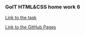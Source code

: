 ### GoIT HTML&CSS home work 6

[Link to the task](https://github.com/luxplanjay/html-css-homework/blob/master/06-transitions/homework.md)

[Link to the GitHub Pages](https://ghileors.github.io/goit-markup-hw-06/)
